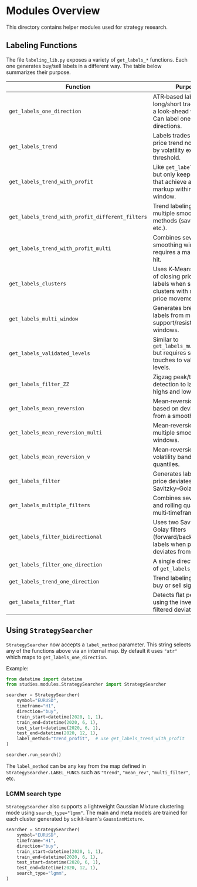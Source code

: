 # Modules Overview

This directory contains helper modules used for strategy research.

## Labeling Functions

The file `labeling_lib.py` exposes a variety of `get_labels_*` functions. Each one generates buy/sell labels in a different way. The table below summarizes their purpose.

| Function | Purpose |
| --- | --- |
| `get_labels_one_direction` | ATR‑based labeling of long/short trades within a look‑ahead window. Can label one or both directions. |
| `get_labels_trend` | Labels trades when the price trend normalized by volatility exceeds a threshold. |
| `get_labels_trend_with_profit` | Like `get_labels_trend` but only keeps signals that achieve a minimum markup within a future window. |
| `get_labels_trend_with_profit_different_filters` | Trend labeling with multiple smoothing methods (savgol, spline, etc.). |
| `get_labels_trend_with_profit_multi` | Combines several smoothing windows and requires a markup to be hit. |
| `get_labels_clusters` | Uses K‑Means clusters of closing prices and labels when switching clusters with sufficient price movement. |
| `get_labels_multi_window` | Generates breakout labels from multiple support/resistance windows. |
| `get_labels_validated_levels` | Similar to `get_labels_multi_window` but requires several touches to validate levels. |
| `get_labels_filter_ZZ` | Zigzag peak/trough detection to label local highs and lows. |
| `get_labels_mean_reversion` | Mean‑reversion labeling based on deviations from a smoothed trend. |
| `get_labels_mean_reversion_multi` | Mean‑reversion using multiple smoothing windows. |
| `get_labels_mean_reversion_v` | Mean‑reversion with volatility bands to adapt quantiles. |
| `get_labels_filter` | Generates labels when price deviates from a Savitzky–Golay filter. |
| `get_labels_multiple_filters` | Combines several filters and rolling quantiles for multi‑timeframe signals. |
| `get_labels_filter_bidirectional` | Uses two Savitzky–Golay filters (forward/backward) and labels when price deviates from both. |
| `get_labels_filter_one_direction` | A single direction variant of `get_labels_filter`. |
| `get_labels_trend_one_direction` | Trend labeling for only buy or sell signals. |
| `get_labels_filter_flat` | Detects flat periods using the inverse of a filtered deviation. |

## Using `StrategySearcher`

`StrategySearcher` now accepts a `label_method` parameter. This string selects any of the functions above via an internal map. By default it uses `"atr"` which maps to `get_labels_one_direction`.

Example:

```python
from datetime import datetime
from studies.modules.StrategySearcher import StrategySearcher

searcher = StrategySearcher(
    symbol="EURUSD",
    timeframe="H1",
    direction="buy",
    train_start=datetime(2020, 1, 1),
    train_end=datetime(2020, 6, 1),
    test_start=datetime(2020, 6, 1),
    test_end=datetime(2020, 12, 1),
    label_method="trend_profit",  # use get_labels_trend_with_profit
)

searcher.run_search()
```

The `label_method` can be any key from the map defined in `StrategySearcher.LABEL_FUNCS` such as `"trend"`, `"mean_rev"`, `"multi_filter"`, etc.

### LGMM search type

`StrategySearcher` also supports a lightweight Gaussian Mixture clustering mode using `search_type="lgmm"`. The main and meta models are trained for each cluster generated by scikit‑learn's `GaussianMixture`.

```python
searcher = StrategySearcher(
    symbol="EURUSD",
    timeframe="H1",
    direction="buy",
    train_start=datetime(2020, 1, 1),
    train_end=datetime(2020, 6, 1),
    test_start=datetime(2020, 6, 1),
    test_end=datetime(2020, 12, 1),
    search_type="lgmm",
)
```
